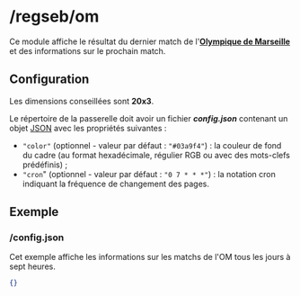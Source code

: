 # /regseb/om
Ce module affiche le résultat du dernier match de
l'**[Olympique de Marseille](http://www.om.net/)** et des informations sur le
prochain match.

## Configuration
Les dimensions conseillées sont **20x3**.

Le répertoire de la passerelle doit avoir un fichier ***config.json***
contenant un objet [JSON](http://www.json.org "JavaScript Object Notation")
avec les propriétés suivantes :
- `"color"` (optionnel - valeur par défaut : `"#03a9f4"`) : la couleur de fond
  du cadre (au format hexadécimale, régulier RGB ou avec des mots-clefs
  prédéfinis) ;
- `"cron`" (optionnel - valeur par défaut : `"0 7 * * *"`) : la notation cron
  indiquant la fréquence de changement des pages.

## Exemple
### /config.json
Cet exemple affiche les informations sur les matchs de l'OM tous les jours à
sept heures.
```JSON
{}
```
